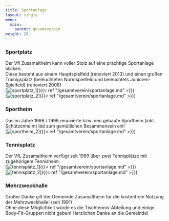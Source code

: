 ```yaml
---
title: Sportanlage
layout: single
menu:
  main:
    parent: gesamtverein
weight: 28
---
```


### Sportplatz

Der Vfl Zusamaltheim kann voller Stolz auf eine prächtige Sportanlage blicken.<br>
Diese besteht aus einem Hauptspielfeld (renoviert 2013) und einen großen Trainigsplatz (beleuchtetes Normspielfeld und beleuchtets Junioren-Spielfeld) (renoviert 2008)<br>
[![sportplatz_1](/images/Sportanlage/Sportplatz_1.jpeg)]({{< ref "/gesamtverein/sportanlage.md" >}})<br>
[![sportplatz_2](/images/Sportanlage/Sportplatz_2.jpeg)]({{< ref "/gesamtverein/sportanlage.md" >}})<br>

### Sportheim

Das im Jahre 1998 / 1999 renovierte bzw. neu gebaute Sportheim (inkl. Schützenheim) läd zum gemütlichen Besammensein ein!<br>
[![sportheim_2](/images/Sportanlage/Sportheim_2.jpeg)]({{< ref "/gesamtverein/sportanlage.md" >}})<br>

### Tennisplatz

Der VfL Zusamaltheim verfügt seit 1989 über zwei Tennisplätze mit zugehörigem Tennisheim.<br>
[![tennisplatz_1](/images/Sportanlage/Tennisplatz_1.jpeg)]({{< ref "/gesamtverein/sportanlage.md" >}})<br>
[![tennisplatz_2](/images/Sportanlage/Tennisplatz_2.jpeg)]({{< ref "/gesamtverein/sportanlage.md" >}})<br>

### Mehrzweckhalle

Großer Danke gilt der Gemeinde Zusamaltheim für die kostenfreie Nutzung der Mehrzweckhalle! (seit 1991)<br>
Ohne diese Möglichkeit würde es die Tischtennis-Abteilung und einige Body-Fit-Gruppen nicht geben!
Herzlichen Danke an die Gemeinde!